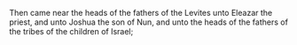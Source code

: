 Then came near the heads of the fathers of the Levites unto Eleazar the priest, and unto Joshua the son of Nun, and unto the heads of the fathers of the tribes of the children of Israel;
